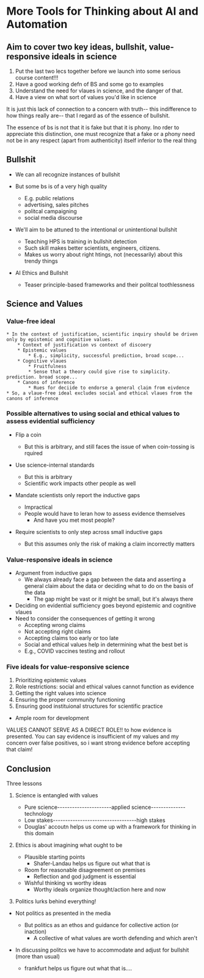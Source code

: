 # More Tools for Thinking about AI and Automation


## Aim to cover two key ideas, bullshit, value-responsive ideals in science
1. Put the last two lecs together before we launch into some serious course content!!!
2. Have a good working defn of BS and some go to examples
3. Understand the need for vlaues in science, and the danger of that.
4. Have a view on what sort of values you'd like in science


It is just this lack of connection to a concern with truth-- this indifference to how things really are-- that I regard as of the essence of bullshit.

The essence of bs is not that it is fake but that it is phony. Ino rder to appreciate this distinction, one must recognize that a fake or a phony need not be in any respect (apart from authenticity) itself inferior to the real thing

## Bullshit
* We can all recognize instances of bullshit
* But some bs is of a very high quality
    * E.g. public relations
    * advertising, sales pitches
    * politcal campaigning
    * social media discourse

* We'll aim to be attuned to the intentional or unintentional bullshit
    * Teaching HPS is training in bullshit detection
    * Such skill makes better scientists, engineers, citizens.
    * Makes us worry about right htings, not (necessarily) about this trendy things

* AI Ethics and Bullshit
    * Teaser principle-based frameworks and their politcal toothlessness

## Science and Values
### Value-free ideal
    * In the context of justification, scientific inquiry should be driven only by epistemic and cognitive values.
        * Context of justification vs context of discoery
        * Epistemic values
            * E.g., simplicity, successful prediction, broad scope...
        * Cognitive vlaues
            * Fruitfulness
            * Sense that a theory could give rise to simplicity. prediction. broad scope...
        * Canons of inference
            * Rues for deciide to endorse a general claim from eivdence
    * So, a vlaue-free ideal excludes social and ethical vlaues from the canons of inference

### Possible alternatives to using social and ethical values to assess evidential sufficiency
* Flip a coin
    * But this is arbitrary, and still faces the issue of when coin-tossing is rquired
* Use science-internal standards
    * But this is arbitrary
    * Scientific work impacts other people as well
* Mandate scientists only report the inductive gaps
    * Impractical
    * People would have to leran how to assess evidence themselves
        * And have you met most people?

* Require scientists to only step across small inductive gaps
    * But this assumes only the risk of making a claim incorrectly matters

### Value-responsive ideals in science
* Argument from inductive gaps
    * We always already face a gap between the data and asserting a general claim about the data or deciding what to do on the basis of the data
        * The gap might be vast or it might be small, but it's always there
* Deciding on evidential sufficiency goes beyond epistemic and cognitive vlaues
* Need to consider the consequences of getting it wrong
    * Accepting wrong claims
    * Not accepting right claims
    * Accepting claims too early or too late
    * Social and ethical values help in determining what the best bet is
    * E.g., COVID vaccines testing and rollout


### Five ideals for value-responsive science
1. Prioritizing epistemic values
2. Role restrictions: social and ethical values cannot function as evidence
3. Getting the right values into science
4. Ensuring the proper community functioning
5. Ensuring good instituional structures for scientific practice

* Ample room for development

VALUES CANNOT SERVE AS A DIRECT ROLE!! to how evidence is presented. You can say evidence is insufficient of my values and my concern over false positives, so i want strong evidence before accepting that claim!


## Conclusion
Three lessons
1. Science is entangled with values
    * Pure science----------------------applied science--------------technology
    * Low stakes----------------------------------high stakes
    * Douglas' accoutn helps us come up with a framework for thinking in this domain

2. Ethics is about imagining what ought to be
    * Plausible starting points
        * Shafer-Landau helps us figure out what that is
    * Room for reasonable disagreement on premises
        * Reflection and god judgment is essential
    * Wishful thinking vs worthy ideas
        * Worthy ideals organize thought/action here and now
        

3. Politics lurks behind everything!
* Not politics as presented in the media
    * But politics as an ethos and guidance for collective action (or inaction)
        * A collective of what values are worth defending and which aren't

* In discussing politcs we have to accommodate and adjust for bullshit (more than usual)
    * frankfurt helps us figure out what that is....